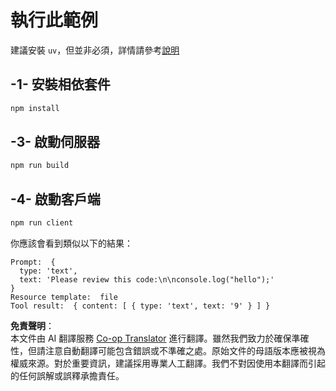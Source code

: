 <!--
CO_OP_TRANSLATOR_METADATA:
{
  "original_hash": "fae57a69c2b62cb7d92ff12da65f36c3",
  "translation_date": "2025-07-13T18:43:35+00:00",
  "source_file": "03-GettingStarted/02-client/solution/typescript/README.md",
  "language_code": "hk"
}
-->
# 執行此範例

建議安裝 `uv`，但並非必須，詳情請參考[說明](https://docs.astral.sh/uv/#highlights)

## -1- 安裝相依套件

```bash
npm install
```

## -3- 啟動伺服器

```bash
npm run build
```

## -4- 啟動客戶端

```sh
npm run client
```

你應該會看到類似以下的結果：

```text
Prompt:  {
  type: 'text',
  text: 'Please review this code:\n\nconsole.log("hello");'
}
Resource template:  file
Tool result:  { content: [ { type: 'text', text: '9' } ] }
```

**免責聲明**：  
本文件由 AI 翻譯服務 [Co-op Translator](https://github.com/Azure/co-op-translator) 進行翻譯。雖然我們致力於確保準確性，但請注意自動翻譯可能包含錯誤或不準確之處。原始文件的母語版本應被視為權威來源。對於重要資訊，建議採用專業人工翻譯。我們不對因使用本翻譯而引起的任何誤解或誤釋承擔責任。